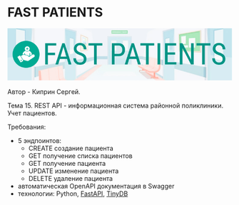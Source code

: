 # FAST PATIENTS

<p align="center">
    <img src="images/banner.jpg" alt="logo">
</p>

Автор - Киприн Сергей.

Тема 15. REST API - информационная система районной поликлиники. Учет пациентов.

Требования:
- 5 эндпоинтов:
    - CREATE создание пациента
    - GET получение списка пациентов
    - GET получение пациента
    - UPDATE изменение пациента
    - DELETE удаление пациента
- автоматическая OpenAPI документация в Swagger
- технологии: Python, [FastAPI](https://github.com/fastapi/fastapi), [TinyDB](https://github.com/msiemens/tinydb)